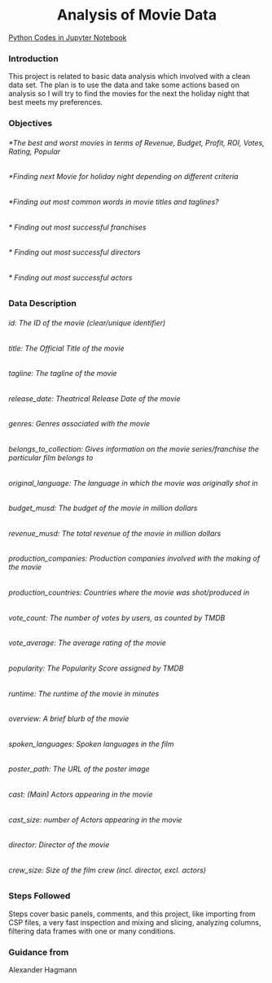 <h1 align="center">Analysis of Movie Data</h1>
<a href="https://github.com/khhasibulhasan/Movies_Data_Analysis/blob/main/movie_data_analysis.ipynb" target="_blank">Python Codes in Jupyter Notebook</a>

<h3>Introduction</h3>
<p>This project is related to basic data analysis which involved with a clean data set. The plan is to use the data and take some actions based on analysis so I will try to find the movies for the next the holiday night that best meets my preferences.</p>

<h3>Objectives</h3>
<p>
  <h6> *The best and worst movies in terms of Revenue, Budget, Profit, ROI, Votes, Rating, Popular</h6> 
  <h6> *Finding next Movie for holiday night depending on different criteria</h6>
  <h6> *Finding out most common words in movie titles and taglines? </h6>
  <h6> * Finding out most successful franchises</h6>
  <h6> * Finding out most successful directors</h6>
  <h6> * Finding out most successful actors</h6>

</p>

<h3>Data Description</h3>
<p>
  <h6>id: The ID of the movie (clear/unique identifier)</h6>
  <h6>title: The Official Title of the movie</h6>
  <h6>tagline: The tagline of the movie</h6>
  <h6>release_date: Theatrical Release Date of the movie</h6>
  <h6>genres: Genres associated with the movie</h6>
  <h6>belongs_to_collection: Gives information on the movie series/franchise the particular film belongs to</h6>
  <h6>original_language: The language in which the movie was originally shot in</h6>
  <h6>budget_musd: The budget of the movie in million dollars</h6>
  <h6>revenue_musd: The total revenue of the movie in million dollars</h6>
  <h6>production_companies: Production companies involved with the making of the movie</h6>
  <h6>production_countries: Countries where the movie was shot/produced in</h6>
  <h6>vote_count: The number of votes by users, as counted by TMDB</h6>
  <h6>vote_average: The average rating of the movie</h6>
  <h6>popularity: The Popularity Score assigned by TMDB</h6>
  <h6>runtime: The runtime of the movie in minutes</h6>
  <h6>overview: A brief blurb of the movie</h6>
  <h6>spoken_languages: Spoken languages in the film</h6>
  <h6>poster_path: The URL of the poster image</h6>
  <h6>cast: (Main) Actors appearing in the movie</h6>
  <h6>cast_size: number of Actors appearing in the movie</h6>
  <h6>director: Director of the movie</h6>
  <h6>crew_size: Size of the film crew (incl. director, excl. actors) </h6>
</p>

<h3>Steps Followed</h3>
<p>Steps cover basic panels, comments, and this project, like importing from CSP files, a very fast inspection and mixing and slicing, analyzing columns, filtering data frames with one or many conditions. </p>


<h3>Guidance from</h3>
<p>Alexander Hagmann</p>
